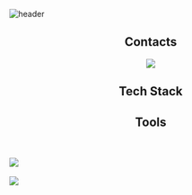 ![header](https://capsule-render.vercel.app/api?type=transparent&height=100&section=header&text=Introducing%20JiHyun&fontColor=BE6BE3&fontSize=30)


<div align=center>
    <h2>Contacts</h2>
    <a href="https://github.com/baekji919">
         <img src="https://img.shields.io/badge/GitLab-FC6D26?style=flat&logo=GitLab&logoColor=white"/>
    </a>
   </div>

<div align=center>
    <h2>Tech Stack</h2>
</div>

<div align=center>
    <h2>Tools</h2>
</div>


<br><br>
<img src="https://github-readme-stats.vercel.app/api/top-langs/?username=baekji919&layout=compact"><br><br>
<img src="https://github-readme-stats.vercel.app/api?username=baekji919&show_icons=true">
